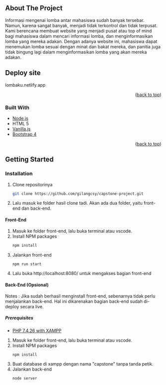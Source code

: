 <!-- ABOUT THE PROJECT -->
## About The Project

Informasi mengenai lomba antar mahasiswa sudah banyak tersebar. Namun, karena sangat banyak, menjadi tidak terkontrol dan tidak terpusat. Kami berencana membuat website yang menjadi pusat atau top of mind bagi mahasiswa dalam mencari informasi lomba, dan menginformasikan lomba yang mereka adakan. Dengan adanya website ini, mahasiswa dapat menemukan lomba sesuai dengan minat dan bakat mereka, dan panitia juga tidak bingung lagi dalam menginformasikan lomba yang akan mereka adakan.

## Deploy site
lombaku.netlify.app

<p align="right">(<a href="#top">back to top</a>)</p>



### Built With


* [Node.js](https://nodejs.org/en/)
* HTML 5
* [Vanilla.js](http://vanilla-js.com/)
* [Bootstrap 4](https://getbootstrap.com/docs/4.0/getting-started/introduction/)

<p align="right">(<a href="#top">back to top</a>)</p>



<!-- GETTING STARTED -->
## Getting Started


### Installation
1. Clone repositorinya
   ```sh
   git clone https://github.com/gilangcsy/capstone-project.git
   ```
2. Lalu masuk ke folder hasil clone tadi. Akan ada dua folder, yaitu front-end dan back-end.


#### Front-End

1. Masuk ke folder front-end, lalu buka terminal atau vscode.
2. Install NPM packages
   ```sh
   npm install
   ```
3. Jalankan front-end
   ```sh
   npm run start
   ```
4. Lalu buka http://localhost:8080/ untuk mengakses bagian front-end


#### Back-End (Opsional)
Notes : Jika sudah berhasil menginstall front-end, sebenarnya tidak perlu menjalankan back-end. Hal ini dikarenakan bagian back-end sudah di-deploy secara live.

##### Prerequisites

* [PHP 7.4.26 with XAMPP](https://www.apachefriends.org/download.html)

1. Masuk ke folder front-end, lalu buka terminal atau vscode.
2. Install NPM packages
   ```sh
   npm install
   ```
3. Buat database di xampp dengan nama "capstone" tanpa tanda petik.
4. Jalankan back-end
   ```sh
   node server
   ```
